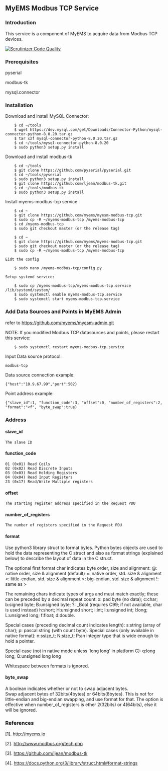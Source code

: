 ## MyEMS Modbus TCP Service

### Introduction
This service is a component of MyEMS to acquire data from Modbus TCP devices.

[![Scrutinizer Code Quality](https://scrutinizer-ci.com/g/myems/myems-modbus-tcp/badges/quality-score.png?b=master)](https://scrutinizer-ci.com/g/myems/myems-modbus-tcp/?branch=master)

### Prerequisites
pyserial

modbus-tk

mysql.connector

### Installation

Download and install MySQL Connector:
```
    $ cd ~/tools
    $ wget https://dev.mysql.com/get/Downloads/Connector-Python/mysql-connector-python-8.0.20.tar.gz
    $ tar xzf mysql-connector-python-8.0.20.tar.gz
    $ cd ~/tools/mysql-connector-python-8.0.20
    $ sudo python3 setup.py install
```

Download and install modbus-tk
```
    $ cd ~/tools
    $ git clone https://github.com/pyserial/pyserial.git
    $ cd ~/tools/pyserial
    $ sudo python3 setup.py install
    $ git clone https://github.com/ljean/modbus-tk.git
    $ cd ~/tools/modbus-tk
    $ sudo python3 setup.py install

```

Install myems-modbus-tcp service
```
    $ cd ~
    $ git clone https://github.com/myems/myesm-modbus-tcp.git
    $ sudo cp -R ~/myems-modbus-tcp /myems-modbus-tcp
    $ cd /myems-modbus-tcp
    $ sudo git checkout master (or the release tag)
```
```
    $ cd ~
    $ git clone https://github.com/myems/myems-modbus-tcp.git
    $ sudo git checkout master (or the release tag)
    $ sudo cp -R ~/myems-modbus-tcp /myems-modbus-tcp
```
    Eidt the config
```
    $ sudo nano /myems-modbus-tcp/config.py
```
    Setup systemd service:
```
    $ sudo cp /myems-modbus-tcp/myems-modbus-tcp.service /lib/systemd/system/
    $ sudo systemctl enable myems-modbus-tcp.service
    $ sudo systemctl start myems-modbus-tcp.service
```



### Add Data Sources and Points in MyEMS Admin 
refer to https://github.com/myems/myesm-admin.git

NOTE: If you modified Modbus TCP datasources and points, please restart this service:
```
    $ sudo systemctl restart myems-modbus-tcp.service
```

Input Data source protocol: 
```
modbus-tcp
```
Data source connection example:
```
{"host":"10.9.67.99","port":502}
```

Point address example:
```
{"slave_id":1, "function_code":3, "offset":0, "number_of_registers":2, "format":"<f", "byte_swap":true}
```

### Address 

#### slave_id
    The slave ID

#### function_code
    01 (0x01) Read Coils
    02 (0x02) Read Discrete Inputs
    03 (0x03) Read Holding Registers
    04 (0x04) Read Input Registers
    23 (0x17) Read/Write Multiple registers

#### offset
    The starting register address specified in the Request PDU

#### number_of_registers
    The number of registers specified in the Request PDU

#### format
Use python3 library struct to format bytes.
Python bytes objects are used to hold the data representing the C struct
and also as format strings (explained below) to describe the layout of data in the C struct.

The optional first format char indicates byte order, size and alignment:
    @: native order, size & alignment (default)
    =: native order, std. size & alignment
    <: little-endian, std. size & alignment
    >: big-endian, std. size & alignment
    !: same as >

The remaining chars indicate types of args and must match exactly;
these can be preceded by a decimal repeat count:
    x: pad byte (no data); c:char; b:signed byte; B:unsigned byte;
    ?: _Bool (requires C99; if not available, char is used instead)
    h:short; H:unsigned short; i:int; I:unsigned int;
    l:long; L:unsigned long; f:float; d:double.

Special cases (preceding decimal count indicates length):
    s:string (array of char); p: pascal string (with count byte).
Special cases (only available in native format):
    n:ssize_t; N:size_t;
    P:an integer type that is wide enough to hold a pointer.

Special case (not in native mode unless 'long long' in platform C):
    q:long long; Q:unsigned long long

Whitespace between formats is ignored.

#### byte_swap
A boolean indicates whether or not to swap adjacent bytes.  
Swap adjacent bytes of 32bits(4bytes) or 64bits(8bytes).
This is not for little-endian and big-endian swapping, and use format for that.
The option is effective when number_of_registers is ether 2(32bits) or 4(64bits), 
else it will be ignored.


### References
  [1]. http://myems.io
  
  [2]. http://www.modbus.org/tech.php
  
  [3]. https://github.com/ljean/modbus-tk

  [4]. https://docs.python.org/3/library/struct.html#format-strings